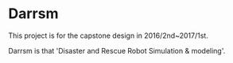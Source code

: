 # Darrsm

This project is for the capstone design in 2016/2nd~2017/1st.

Darrsm is that 'Disaster and Rescue Robot Simulation & modeling'.
